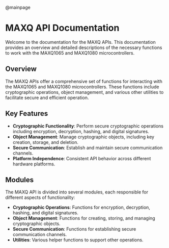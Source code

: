 @mainpage

# MAXQ API Documentation

Welcome to the documentation for the MAXQ APIs. This documentation provides an overview and detailed descriptions of the necessary functions to work with the MAXQ1065 and MAXQ1080 microcontrollers.

## Overview
The MAXQ APIs offer a comprehensive set of functions for interacting with the MAXQ1065 and MAXQ1080 microcontrollers. These functions include cryptographic operations, object management, and various other utilities to facilitate secure and efficient operation.

## Key Features
- **Cryptographic Functionality**: Perform secure cryptographic operations including encryption, decryption, hashing, and digital signatures.
- **Object Management**: Manage cryptographic objects, including key creation, storage, and deletion.
- **Secure Communication**: Establish and maintain secure communication channels.
- **Platform Independence**: Consistent API behavior across different hardware platforms.

## Modules
The MAXQ API is divided into several modules, each responsible for different aspects of functionality:

- **Cryptographic Operations**: Functions for encryption, decryption, hashing, and digital signatures.
- **Object Management**: Functions for creating, storing, and managing cryptographic objects.
- **Secure Communication**: Functions for establishing secure communication channels.
- **Utilities**: Various helper functions to support other operations.
